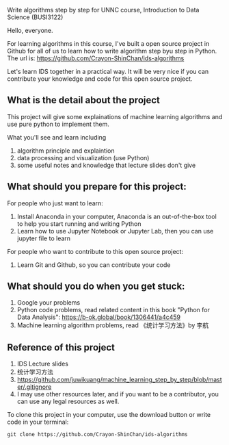 Write algorithms step by step for UNNC course, Introduction to Data Science (BUSI3122)

Hello, everyone. 

For learning algorithms in this course, I've built a open source project in Github for all of us to learn how to write algorithm step byu step in Python. The url is: https://github.com/Crayon-ShinChan/ids-algorithms

Let's learn IDS together in a practical way. It will be very nice if you can contribute your knowledge and code for this open source project.

## What is the detail about the project
This project will give some explainations of machine learning algorithms and use pure python to implement them.

What you'll see and learn including
1. algorithm principle and explaintion 
2. data processing and visualization (use Python)
3. some useful notes and knowledge that lecture slides don't give

## What should you prepare for this project:
For people who just want to learn:
1. Install Anaconda in your computer, Anaconda is an out-of-the-box tool to help you start running and writing Python
2. Learn how to use Jupyter Notebook or Jupyter Lab, then you can use jupyter file to learn

For people who want to contribute to this open source project:
1. Learn Git and Github, so you can contribute your code

## What should you do when you get stuck:
1. Google your problems
2. Python code problems, read related content in this book "Python for Data Analysis": https://b-ok.global/book/1306441/a4c459
3. Machine learning algorithm problems, read 《统计学习方法》by 李航

## Reference of this project
1. IDS Lecture slides
2. 统计学习方法
3. https://github.com/juwikuang/machine_learning_step_by_step/blob/master/.gitignore
4. I may use other resources later, and if you want to be a contributor, you can use any legal resources as well.

To clone this project in your computer, use the download button or write code in your terminal:
```
git clone https://github.com/Crayon-ShinChan/ids-algorithms
```

